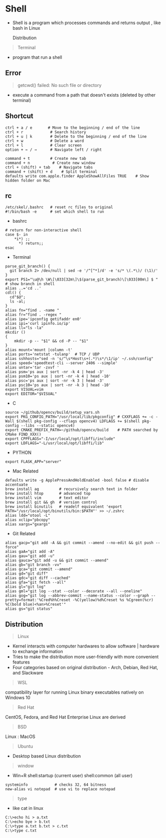 # Shell

* Shell is a program which processes commands and returns output , like bash in Linux

  Distribution

> Terminal

* program that run a shell

## Error

> getcwd() failed: No such file or directory 

* execute a command from a path that doesn't exists (deleted by other terminal)

## Shortcut

```
ctrl + a / e       # Move to the beginning / end of the line
ctrl + r            # Search history
ctrl + u | k        # Delete to the beginning / end of the line
ctrl + w            # Delete a word
ctrl + l            # Clear screen
option + ← / →      # Navigate left / right

command + t         # Create new tab
command + n          # Create new window
ctrl + (shift) + tab    # Navigate tabs
command + (shift) + d    # Split terminal
defaults write com.apple.finder AppleShowAllFiles TRUE    # Show hidden folder on Mac
```

## rc

```
/etc/skel/.bashrc   # reset rc files to original
#!/bin/bash -e      # set which shell to run
```

* bashrc

```
# return for non-interactive shell
case $- in
    *i*) ;;
      *) return;;
esac
```

* Terminal

```
parse_git_branch() {
  git branch 2> /dev/null | sed -e '/^[^*]/d' -e 's/* \(.*\)/ (\1)/'
}
export PS1="\u@\h \W\[\033[32m\]\$(parse_git_branch)\[\033[00m\] $ "   # show branch in shell
alias ..='cd ..'
cdl() {
  cd"$@";
  ls -al;
}
alias fn="find . -name "
alias fr="find . -regex "
alias ipe='ipconfig getifaddr en0'
alias ipi='curl ipinfo.io/ip'
alias ll="ls -la"
mkcdir ()
{
    mkdir -p -- "$1" && cd -P -- "$1"
}
alias mount='mount |column -t'
alias ports='netstat -tulanp'  # TCP / UDP
alias sshhosts="sed -n 's/^\s*Host\s+(.*)\s*/\1/ip' ~/.ssh/config"
alias speed='speedtest-cli --server 2406 --simple'
alias untar='tar -zxvf '
alias psm='ps aux | sort -nr -k 4 | head -3'
alias psm10='ps aux | sort -nr -k 4 | head -10'
alias psc='ps aux | sort -nr -k 3 | head -3'
alias psc10='ps aux | sort -nr -k 3 | head -10'
export VISUAL=vim
export EDITOR="$VISUAL"
```

* C

```
source ~/github/opencv/build/setup_vars.sh
export PKG_CONFIG_PATH="/usr/local/lib/pkgconfig" # CXXFLAGS += -c -Wall $(shell pkg-config --cflags opencv4) LDFLAGS += $(shell pkg-config --libs --static opencv4)
export CMAKE_PREFIX_PATH=~/github/opencv/build    # PATH searched by CMake FIND_XXX()
export CPPFLAGS="-I/usr/local/opt/libffi/include"
export LDFLAGS="-L/usr/local/opt/libffi/lib"
```

* PYTHON

```
export FLASK_APP="server"
```

* Mac Related

```
defaults write -g ApplePressAndHoldEnabled -bool false # disable accentuate
brew install ag         # recursively search text in folder
brew install htop       # advanced top
brew install vim        # text editor
brew install git && gh  # version control
brew install binutils   # readelf equivalent 'export PATH="/usr/local/opt/binutils/bin:$PATH"' >> ~/.zshrc
alias ldd="otool -L"
alias xclip="pbcopy"
alias xargs="gxargs"
```

* Git Related

```text
alias gacp="git add -A && git commit --amend --no-edit && git push --force"
alias gaA="git add -A"
alias gau="git add -u"
alias gauca="git add -u && git commit --amend"
alias gb="git branch -vv"
alias gca="git commit --amend"
alias gd="git diff"
alias gdc="git diff --cached"
alias gfa="git fetch --all"
alias gl="git log"
alias gml="git log --stat --color --decorate --all --oneline"
alias gog="git log --abbrev-commit --name-status --color --graph --pretty=format:'%Cred%h%Creset -%C(yellow)%d%Creset %s %Cgreen(%cr) %C(bold blue)<%an>%Creset'"
alias gs="git status"
```

## Distribution

> Linux

* Kernel interacts with computer hardwares to allow software \| hardware to exchange information
* Tries to make the distribution more user-friendly with more convenient features
* Four categories based on original distribution - Arch, Debian, Red Hat, and Slackware

> WSL

compatibility layer for running Linux binary executables natively on Windows 10

> Red Hat

CentOS, Fedora, and Red Hat Enterprise Linux are derived

> BSD

Linux : MacOS

> Ubuntu

* Desktop based Linux distribution

> window

* Win+R shell:startup \(current user\) shell:common \(all user\)

```
systeminfo            # checks 32, 64 bitness
new-alias vi notepad  # use vi to replace notepad
```

> type

* like cat in linux

```
C:\>echo hi > a.txt
C:\>echo bye > b.txt
C:\>type a.txt b.txt > c.txt
C:\>type c.txt
```
